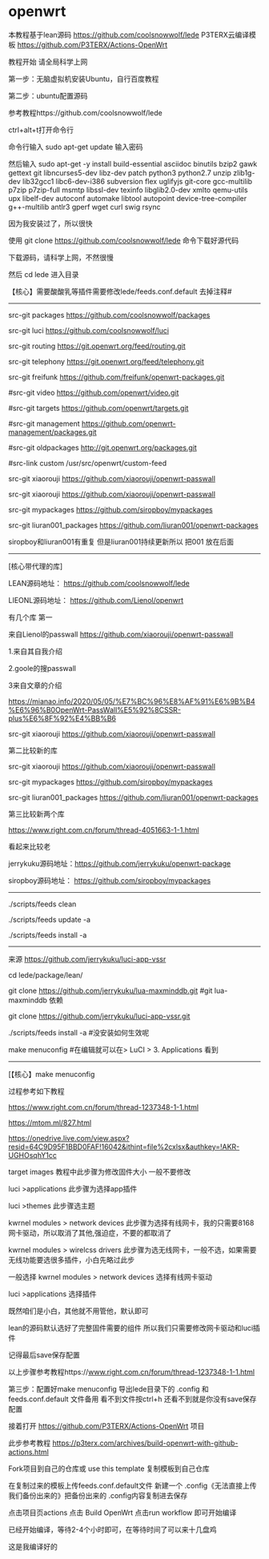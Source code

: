 # openwrt

本教程基于lean源码  https://github.com/coolsnowwolf/lede
P3TERX云编译模板   https://github.com/P3TERX/Actions-OpenWrt



教程开始  请全局科学上网


第一步：无脑虚拟机安装Ubuntu，自行百度教程

第二步：ubuntu配置源码

参考教程https://github.com/coolsnowwolf/lede    


ctrl+alt+t打开命令行


命令行输入
sudo apt-get update 
输入密码

然后输入
sudo apt-get -y install build-essential asciidoc binutils bzip2 gawk gettext git libncurses5-dev libz-dev patch python3 python2.7 unzip zlib1g-dev lib32gcc1 libc6-dev-i386 subversion flex uglifyjs git-core gcc-multilib p7zip p7zip-full msmtp libssl-dev texinfo libglib2.0-dev xmlto qemu-utils upx libelf-dev autoconf automake libtool autopoint device-tree-compiler g++-multilib antlr3 gperf wget curl swig rsync

因为我安装过了，所以很快

使用 git clone https://github.com/coolsnowwolf/lede 命令下载好源代码

下载源码，请科学上网，不然很慢



然后 cd lede 进入目录

【核心】需要酸酸乳等插件需要修改lede/feeds.conf.default
去掉注释#
****************************************************************
src-git packages https://github.com/coolsnowwolf/packages

src-git luci https://github.com/coolsnowwolf/luci

src-git routing https://git.openwrt.org/feed/routing.git

src-git telephony https://git.openwrt.org/feed/telephony.git

src-git freifunk https://github.com/freifunk/openwrt-packages.git

#src-git video https://github.com/openwrt/video.git

#src-git targets https://github.com/openwrt/targets.git

#src-git management https://github.com/openwrt-management/packages.git

#src-git oldpackages http://git.openwrt.org/packages.git

#src-link custom /usr/src/openwrt/custom-feed

src-git xiaorouji https://github.com/xiaorouji/openwrt-passwall

src-git xiaorouji https://github.com/xiaorouji/openwrt-passwall

src-git mypackages https://github.com/siropboy/mypackages

src-git liuran001_packages https://github.com/liuran001/openwrt-packages

siropboy和liuran001有重复 但是liuran001持续更新所以 把001 放在后面

**************************************************************
[核心带代理的库]

LEAN源码地址：  https://github.com/coolsnowwolf/lede

LIEONL源码地址： https://github.com/Lienol/openwrt

有几个库
第一

来自Lienol的passwall
https://github.com/xiaorouji/openwrt-passwall

1.来自其自我介绍

2.goole的搜passwall


3来自文章的介绍

https://mianao.info/2020/05/05/%E7%BC%96%E8%AF%91%E6%9B%B4%E6%96%B0OpenWrt-PassWall%E5%92%8CSSR-plus%E6%8F%92%E4%BB%B6


src-git xiaorouji https://github.com/xiaorouji/openwrt-passwall

第二比较新的库

src-git xiaorouji https://github.com/xiaorouji/openwrt-passwall

src-git mypackages https://github.com/siropboy/mypackages

src-git liuran001_packages https://github.com/liuran001/openwrt-packages

第三比较新两个库

https://www.right.com.cn/forum/thread-4051663-1-1.html

看起来比较老

jerrykuku源码地址：https://github.com/jerrykuku/openwrt-package

siropboy源码地址： https://github.com/siropboy/mypackages

*********************************

./scripts/feeds clean

./scripts/feeds update -a

./scripts/feeds install -a

*********************************


来源
https://github.com/jerrykuku/luci-app-vssr

cd lede/package/lean/  

git clone https://github.com/jerrykuku/lua-maxminddb.git  #git lua-maxminddb 依赖

git clone https://github.com/jerrykuku/luci-app-vssr.git  

./scripts/feeds install -a #没安装如何生效呢 

make menuconfig  #在编辑就可以在> LuCI > 3. Applications 看到


****************************


[【核心】make menuconfig 

过程参考如下教程


https://www.right.com.cn/forum/thread-1237348-1-1.html


https://mtom.ml/827.html


https://onedrive.live.com/view.aspx?resid=64C9D95F1BBD0FAF!16042&ithint=file%2cxlsx&authkey=!AKR-UGHOsqhY1cc



target images 教程中此步骤为修改固件大小 一般不要修改

luci >applications  此步骤为选择app插件
  
luci >themes  此步骤选主题

kwrnel modules > network devices  此步骤为选择有线网卡，我的只需要8168网卡驱动，所以取消了其他,强迫症，不要的都取消了

kwrnel modules > wirelcss drivers  此步骤为选无线网卡，一般不选，如果需要无线功能要选很多插件，小白先略过此步


一般选择
kwrnel modules > network devices  选择有线网卡驱动

luci >applications 选择插件

既然咱们是小白，其他就不用管他，默认即可

lean的源码默认选好了完整固件需要的组件
所以我们只需要修改网卡驱动和luci插件

记得最后save保存配置

以上步骤参考教程https://www.right.com.cn/forum/thread-1237348-1-1.html



第三步：配置好make menuconfig 导出lede目录下的 .config 和feeds.conf.default 文件备用  看不到文件按ctrl+h  还看不到就是你没有save保存配置

接着打开 https://github.com/P3TERX/Actions-OpenWrt 项目

此步参考教程 https://p3terx.com/archives/build-openwrt-with-github-actions.html

Fork项目到自己的仓库或 use this template 复制模板到自己仓库

在复制过来的模板上传feeds.conf.default文件  新建一个 .config《无法直接上传我们备份出来的》把备份出来的 .config内容复制进去保存

点击项目页actions  点击 Build OpenWrt 点击run workflow 即可开始编译

已经开始编译，等待2-4个小时即可，在等待时间了可以来十几盘鸡

这是我编译好的

